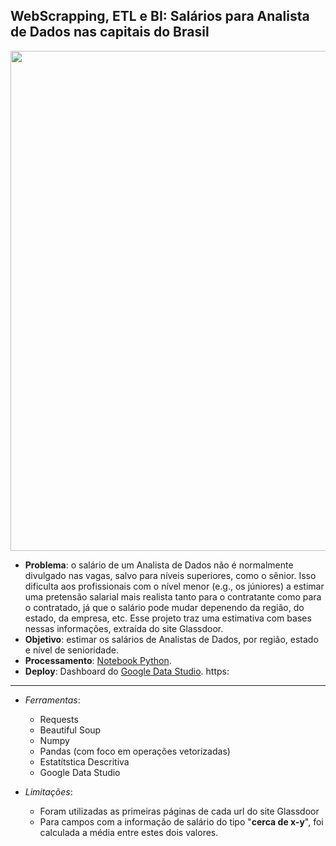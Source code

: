 ## **WebScrapping, ETL e BI: Salários para Analista de Dados nas capitais do Brasil**


<img width="800" src="https://github.com/OviedoVR/Portfolio-Analista-de-Dados-pt/blob/main/imagens/GLS-glassdoor.png"> 

* **Problema**: o salário de um Analista de Dados não é normalmente divulgado nas vagas, salvo para níveis superiores, como o sênior. Isso dificulta aos profissionais com o nível menor (e.g., os júniores) a estimar uma pretensão salarial mais realista tanto para o contratante como para o contratado, já que o salário pode mudar depenendo da região, do estado, da empresa, etc. Esse projeto traz uma estimativa com bases nessas informações, extraída do site Glassdoor.
* **Objetivo**: estimar os salários de Analistas de Dados, por região, estado e nível de senioridade.
* **Processamento**: [Notebook Python](https://github.com/OviedoVR/DA_Estudo/blob/main/WebScraping_ETL_BI-Salarios-Glassdoor/WebScraping_AnalistaDeDados_Glassdoor_Brasil.ipynb).
* **Deploy**: Dashboard do [Google Data Studio](https:////lookerstudio.google.com/reporting/4f9df99c-b649-494f-b1f0-e40a8cc03943). https:

---

* *Ferramentas*: 
    * Requests
    * Beautiful Soup
    * Numpy
    * Pandas (com foco em operações vetorizadas)
    * Estatítstica Descritiva
    * Google Data Studio

* *Limitações*: 
    * Foram utilizadas as primeiras páginas de cada url do site Glassdoor
    * Para campos com a informação de salário do tipo "**cerca de x-y**", foi calculada a média entre estes dois valores.
